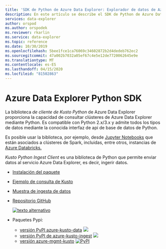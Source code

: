```yaml
---
title: 'SDK de Python de Azure Data Explorer: Explorador de datos de Azure Microsoft Docs'
description: En este artículo se describe el SDK de Python de Azure Data Explorer en Azure Data Explorer.
services: data-explorer
author: orspod
ms.author: orspodek
ms.reviewer: rkarlin
ms.service: data-explorer
ms.topic: reference
ms.date: 10/30/2019
ms.openlocfilehash: 5bee1fce1ca76069c34602872b2d4dedeb762ec2
ms.sourcegitcommit: 47a002b7032a05ef67c4e5e12de7720062645e9e
ms.translationtype: MT
ms.contentlocale: es-ES
ms.lasthandoff: 04/15/2020
ms.locfileid: "81502863"
---
```

# <a name="azure-data-explorer-python-sdk"></a>Azure Data Explorer Python SDK

La biblioteca *de cliente de Kusto Python* de Azure Data Explorer proporciona la capacidad de consultar clústeres de Azure Data Explorer mediante Python. Es compatible con Python 2.x/3.x y admite todos los tipos de datos mediante la conocida interfaz de api de base de datos de Python.

Es posible usar la biblioteca, por ejemplo, desde [Jupyter Notebooks](https://jupyter.org/) que están asociados a clústeres de Spark, incluidas, entre otros, instancias de [Azure Databricks.](https://azure.microsoft.com/services/databricks/)

*Kusto Python Ingest Client* es una biblioteca de Python que permite enviar datos al servicio Azure Data Explorer, es decir, ingerir datos. 

* [Instalación del paquete](https://github.com/Azure/azure-kusto-python#install)

* [Ejemplo de consulta de Kusto](https://github.com/Azure/azure-kusto-python/blob/master/azure-kusto-data/tests/sample.py)

* [Muestra de ingesta de datos](https://github.com/Azure/azure-kusto-python/blob/master/azure-kusto-ingest/tests/sample.py)

* [Repositorio GitHub](https://github.com/Azure/azure-kusto-python)

    [![texto alternativo](https://travis-ci.org/Azure/azure-kusto-python.svg?branch=master "azure-kusto-python")](https://travis-ci.org/Azure/azure-kusto-python)

* Paquetes Pypi:

    * [versión PyPI azure-kusto-data](https://pypi.org/project/azure-kusto-data/)
    [![](https://badge.fury.io/py/azure-kusto-data.svg)](https://badge.fury.io/py/azure-kusto-data)
    * [versión PyPI de azure-kusto-ingest](https://pypi.org/project/azure-kusto-ingest/)
    [![](https://badge.fury.io/py/azure-kusto-ingest.svg)](https://badge.fury.io/py/azure-kusto-ingest)
    * [versión azure-mgmt-kusto](https://pypi.org/project/azure-mgmt-kusto/)
    [![PyPI](https://badge.fury.io/py/azure-mgmt-kusto.svg)](https://badge.fury.io/py/azure-mgmt-kusto)
